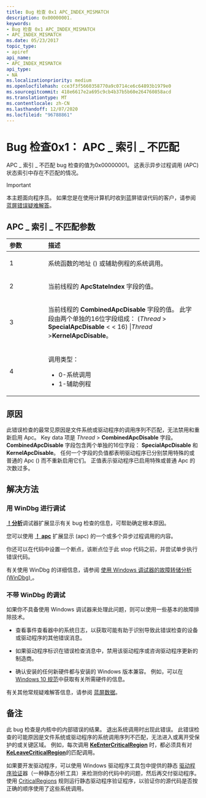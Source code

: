 ```yaml
---
title: Bug 检查 0x1 APC_INDEX_MISMATCH
description: 0x00000001.
keywords:
- Bug 检查 0x1 APC_INDEX_MISMATCH
- APC_INDEX_MISMATCH
ms.date: 05/23/2017
topic_type:
- apiref
api_name:
- APC_INDEX_MISMATCH
api_type:
- NA
ms.localizationpriority: medium
ms.openlocfilehash: cce3f3f5660358770a9c0714ce6c64893b1979e0
ms.sourcegitcommit: 418e6617e2a695c9cb4b37b5b60e264760858acd
ms.translationtype: MT
ms.contentlocale: zh-CN
ms.lasthandoff: 12/07/2020
ms.locfileid: "96788861"
---
```

# <a name="bug-check-0x1-apc_index_mismatch"></a>Bug 检查0x1： APC \_ 索引 \_ 不匹配

APC \_ 索引 \_ 不匹配 bug 检查的值为0x00000001。 这表示异步过程调用 (APC) 状态索引中存在不匹配的情况。

> [!IMPORTANT]
> 本主题面向程序员。 如果您是在使用计算机时收到蓝屏错误代码的客户，请参阅[蓝屏错误疑难解答](https://windows.microsoft.com/windows-10/troubleshoot-blue-screen-errors)。


## <a name="apc_index_mismatch-parameters"></a>APC \_ 索引 \_ 不匹配参数

<table>
<colgroup>
<col width="20%" />
<col width="80%" />
</colgroup>
<thead>
<tr class="header">
<th align="left">参数</th>
<th align="left">描述</th>
</tr>
</thead>
<tbody>
<tr class="odd">
<td align="left"><p>1</p></td>
<td align="left"><p>系统函数的地址 () 或辅助例程的系统调用。</p></td>
</tr>
<tr class="even">
<td align="left"><p>2</p></td>
<td align="left">当前线程的 <strong>ApcStateIndex</strong> 字段的值。</td>
</tr>
<tr class="odd">
<td align="left"><p>3</p></td>
<td align="left"><p>当前线程的 <strong>CombinedApcDisable</strong> 字段的值。 此字段由两个单独的16位字段组成： (<em>Thread</em> &gt; <strong>SpecialApcDisable</strong> &lt; &lt; 16) |<em>Thread</em> &gt;<strong>KernelApcDisable</strong>。</p></td>
</tr>
<tr class="even">
<td align="left"><p>4</p></td>
<td align="left"><p>调用类型：</p><ul><li>0-系统调用</li><li>1-辅助例程</li></ul></p></td>
</tr>
</tbody>
</table>

 
<a name="cause"></a>原因
-----

此错误检查的最常见原因是文件系统或驱动程序的调用序列不匹配，无法禁用和重新启用 Apc。 Key data 项是 *Thread* &gt; **CombinedApcDisable** 字段。 **CombinedApcDisable** 字段包含两个单独的16位字段： **SpecialApcDisable** 和 **KernelApcDisable**。 任何一个字段的负值都表明驱动程序已分别禁用特殊的或普通的 Apc () 而不重新启用它们。 正值表示驱动程序已启用特殊或普通 Apc 的次数过多。


<a name="resolution"></a>解决方法
----------

### <a name="debugging-with-windbg"></a>用 WinDbg 进行调试

[**！分析**](-analyze.md)调试器扩展显示有关 bug 检查的信息，可帮助确定根本原因。

您可以使用 [**！ apc**](-apc.md) 扩展显示 (apc) 的一个或多个异步过程调用的内容。

你还可以在代码中设置一个断点，该断点位于此 stop 代码之前，并尝试单步执行错误代码。

有关使用 WinDbg 的详细信息，请参阅 [使用 Windows 调试器的故障转储分析 (WinDbg) ](crash-dump-files.md)。


### <a name="debugging-without-windbg"></a>不带 WinDbg 的调试

如果你不具备使用 Windows 调试器来处理此问题，则可以使用一些基本的故障排除技术。

-   查看事件查看器中的系统日志，以获取可能有助于识别导致此错误检查的设备或驱动程序的其他错误消息。

-   如果驱动程序标识在错误检查消息中，禁用该驱动程序或咨询驱动程序更新的制造商。

-   确认安装的任何新硬件都与安装的 Windows 版本兼容。 例如，可以在 [Windows 10 规范](https://www.microsoft.com/windows/windows-10-specifications)中获取有关所需硬件的信息。

有关其他常规疑难解答信息，请参阅 [蓝屏数据](blue-screen-data.md)。


<a name="remarks"></a>备注
-------

此 bug 检查是内核中的内部错误的结果。 退出系统调用时出现此错误。 此错误检查的可能原因是文件系统或驱动程序的系统调用序列不匹配，无法进入或离开受保护的或关键区域。 例如，每次调用 [**KeEnterCriticalRegion**](/windows-hardware/drivers/ddi/ntddk/nf-ntddk-keentercriticalregion) 时，都必须具有对 [**KeLeaveCriticalRegion**](/windows-hardware/drivers/ddi/ntddk/nf-ntddk-keleavecriticalregion)的匹配调用。 

如果要开发驱动程序，可以使用 Windows 驱动程序工具包中提供的静态 [驱动程序验证](../devtest/static-driver-verifier.md)器（一种静态分析工具）来检测你的代码中的问题，然后再交付驱动程序。 使用 [CriticalRegions](../devtest/wdm-criticalregions.md) 规则运行静态驱动程序验证程序，以验证你的源代码是否按正确的顺序使用了这些系统调用。
